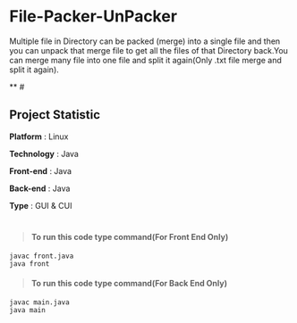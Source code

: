 # File-Packer-UnPacker  

Multiple file in Directory can be packed (merge) into a single file and then you can unpack that merge file to get all the files of that Directory back.You can merge many file into one file and split it again(Only .txt file merge and split it again).

** # 

## Project Statistic

**Platform** : Linux

**Technology** : Java

**Front-end** : Java

**Back-end** : Java  

**Type** : GUI & CUI  

> # 

>#### To run this code type command(For Front End Only)
  
  	javac front.java
  	java front
  	

>#### To run this code type command(For Back End Only)  	

	javac main.java
	java main
 
  	
